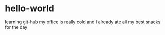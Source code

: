 # hello-world
learning git-hub
my office is really cold and I already ate all my best snacks for the day
